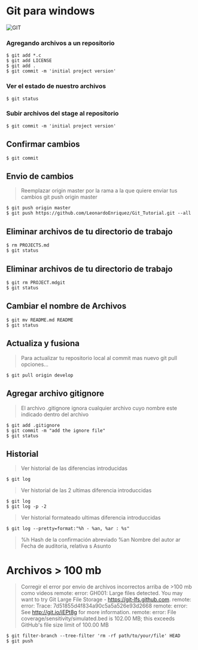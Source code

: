 #  Git para **windows**

![GIT](https://git-scm.com/images/logo@2x.png)

### Agregando archivos a un repositorio
```
$ git add *.c
$ git add LICENSE
$ git add .
$ git commit -m 'initial project version'
```

### Ver el estado de nuestro archivos
```
$ git status
```

### Subir archivos del stage al repositorio
```
$ git commit -m 'initial project version'
```

## Confirmar cambios
```
$ git commit
```

## Envio de cambios 
> Reemplazar origin master por la rama a la que quiere enviar tus cambios
> git push origin master
```
$ git push origin master
$ git push https://github.com/LeonardoEnriquez/Git_Tutorial.git --all
```

## Eliminar archivos de tu directorio de trabajo
```
$ rm PROJECTS.md
$ git status
```

## Eliminar archivos de tu directorio de trabajo
```
$ git rm PROJECT.mdgit
$ git status
```

## Cambiar el nombre de Archivos
```
$ git mv README.md README
$ git status
```

## Actualiza y fusiona
> Para actualizar tu repositorio local al commit mas nuevo 
> git pull opciones...
```
$ git pull origin develop
```

## Agregar archivo gitignore
> El archivo .gitignore ignora cualquier archivo cuyo nombre este indicado dentro del archivo
```
$ git add .gitignore
$ git commit -m "add the ignore file"
$ git status
```

## Historial

> Ver historial de las diferencias introducidas
```
$ git log
```

> Ver historial de las 2 ultimas diferencia introduccidas
```
$ git log
$ git log -p -2
```
> Ver historial formateado ultimas diferencia introduccidas
```
$ git log --pretty=format:"%h - %an, %ar : %s"
```
> %h Hash de la confirmación abreviado
> %an Nombre del autor
> ar Fecha de auditoria, relativa
> s Asunto

# Archivos > 100 mb
> Corregir el error por envio de archivos incorrectos arriba de >100 mb como videos
> remote: error: GH001: Large files detected. You may want to try Git Large File Storage - https://git-lfs.github.com.
> remote: error: Trace: 7d51855d4f834a90c5a5a526e93d2668
> remote: error: See http://git.io/iEPt8g for more information.
> remote: error: File coverage/sensitivity/simulated.bed is 102.00 MB; this exceeds GitHub's file size limit of 100.00 MB

```
$ git filter-branch --tree-filter 'rm -rf path/to/your/file' HEAD
$ git push
```
